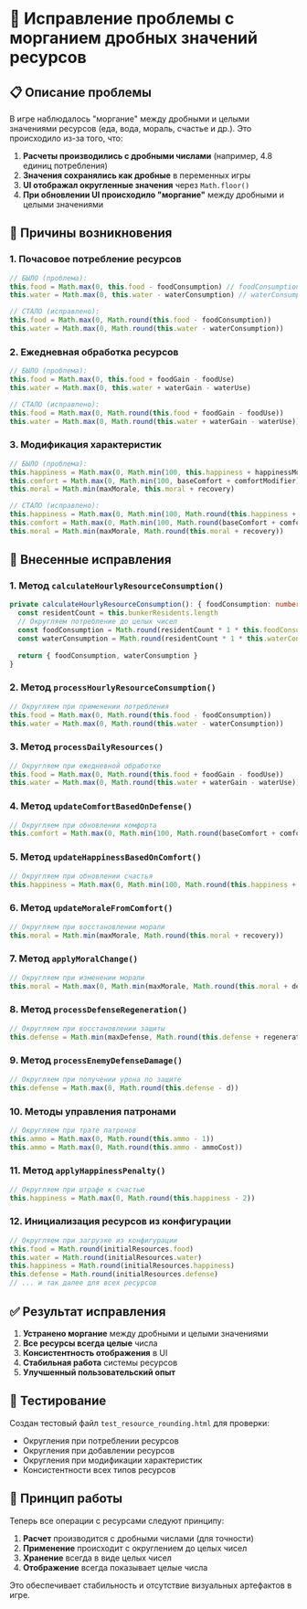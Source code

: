 # 🔧 Исправление проблемы с морганием дробных значений ресурсов

## 📋 Описание проблемы

В игре наблюдалось "моргание" между дробными и целыми значениями ресурсов (еда, вода, мораль, счастье и др.). Это происходило из-за того, что:

1. **Расчеты производились с дробными числами** (например, 4.8 единиц потребления)
2. **Значения сохранялись как дробные** в переменных игры
3. **UI отображал округленные значения** через `Math.floor()`
4. **При обновлении UI происходило "моргание"** между дробными и целыми значениями

## 🎯 Причины возникновения

### 1. Почасовое потребление ресурсов
```typescript
// БЫЛО (проблема):
this.food = Math.max(0, this.food - foodConsumption) // foodConsumption = 4.8
this.water = Math.max(0, this.water - waterConsumption) // waterConsumption = 4.8

// СТАЛО (исправлено):
this.food = Math.max(0, Math.round(this.food - foodConsumption))
this.water = Math.max(0, Math.round(this.water - waterConsumption))
```

### 2. Ежедневная обработка ресурсов
```typescript
// БЫЛО (проблема):
this.food = Math.max(0, this.food + foodGain - foodUse)
this.water = Math.max(0, this.water + waterGain - waterUse)

// СТАЛО (исправлено):
this.food = Math.max(0, Math.round(this.food + foodGain - foodUse))
this.water = Math.max(0, Math.round(this.water + waterGain - waterUse))
```

### 3. Модификация характеристик
```typescript
// БЫЛО (проблема):
this.happiness = Math.max(0, Math.min(100, this.happiness + happinessModifier))
this.comfort = Math.max(0, Math.min(100, baseComfort + comfortModifier))
this.moral = Math.min(maxMorale, this.moral + recovery)

// СТАЛО (исправлено):
this.happiness = Math.max(0, Math.min(100, Math.round(this.happiness + happinessModifier)))
this.comfort = Math.max(0, Math.min(100, Math.round(baseComfort + comfortModifier)))
this.moral = Math.min(maxMorale, Math.round(this.moral + recovery))
```

## 🔧 Внесенные исправления

### 1. Метод `calculateHourlyResourceConsumption()`
```typescript
private calculateHourlyResourceConsumption(): { foodConsumption: number; waterConsumption: number } {
  const residentCount = this.bunkerResidents.length
  // Округляем потребление до целых чисел
  const foodConsumption = Math.round(residentCount * 1 * this.foodConsumptionMultiplier)
  const waterConsumption = Math.round(residentCount * 1 * this.waterConsumptionMultiplier)
  
  return { foodConsumption, waterConsumption }
}
```

### 2. Метод `processHourlyResourceConsumption()`
```typescript
// Округляем при применении потребления
this.food = Math.max(0, Math.round(this.food - foodConsumption))
this.water = Math.max(0, Math.round(this.water - waterConsumption))
```

### 3. Метод `processDailyResources()`
```typescript
// Округляем при ежедневной обработке
this.food = Math.max(0, Math.round(this.food + foodGain - foodUse))
this.water = Math.max(0, Math.round(this.water + waterGain - waterUse))
```

### 4. Метод `updateComfortBasedOnDefense()`
```typescript
// Округляем при обновлении комфорта
this.comfort = Math.max(0, Math.min(100, Math.round(baseComfort + comfortModifier)))
```

### 5. Метод `updateHappinessBasedOnComfort()`
```typescript
// Округляем при обновлении счастья
this.happiness = Math.max(0, Math.min(100, Math.round(this.happiness + happinessModifier)))
```

### 6. Метод `updateMoraleFromComfort()`
```typescript
// Округляем при восстановлении морали
this.moral = Math.min(maxMorale, Math.round(this.moral + recovery))
```

### 7. Метод `applyMoralChange()`
```typescript
// Округляем при изменении морали
this.moral = Math.max(0, Math.min(maxMorale, Math.round(this.moral + delta)))
```

### 8. Метод `processDefenseRegeneration()`
```typescript
// Округляем при восстановлении защиты
this.defense = Math.min(maxDefense, Math.round(this.defense + regenerationPerHour))
```

### 9. Метод `processEnemyDefenseDamage()`
```typescript
// Округляем при получении урона по защите
this.defense = Math.max(0, Math.round(this.defense - d))
```

### 10. Методы управления патронами
```typescript
// Округляем при трате патронов
this.ammo = Math.max(0, Math.round(this.ammo - 1))
this.ammo = Math.max(0, Math.round(this.ammo - ammoCost))
```

### 11. Метод `applyHappinessPenalty()`
```typescript
// Округляем при штрафе к счастью
this.happiness = Math.max(0, Math.round(this.happiness - 2))
```

### 12. Инициализация ресурсов из конфигурации
```typescript
// Округляем при загрузке из конфигурации
this.food = Math.round(initialResources.food)
this.water = Math.round(initialResources.water)
this.happiness = Math.round(initialResources.happiness)
this.defense = Math.round(initialResources.defense)
// ... и так далее для всех ресурсов
```

## ✅ Результат исправления

1. **Устранено моргание** между дробными и целыми значениями
2. **Все ресурсы всегда целые** числа
3. **Консистентность отображения** в UI
4. **Стабильная работа** системы ресурсов
5. **Улучшенный пользовательский опыт**

## 🧪 Тестирование

Создан тестовый файл `test_resource_rounding.html` для проверки:
- Округления при потреблении ресурсов
- Округления при добавлении ресурсов  
- Округления при модификации характеристик
- Консистентности всех типов ресурсов

## 📝 Принцип работы

Теперь все операции с ресурсами следуют принципу:
1. **Расчет** производится с дробными числами (для точности)
2. **Применение** происходит с округлением до целых чисел
3. **Хранение** всегда в виде целых чисел
4. **Отображение** всегда показывает целые числа

Это обеспечивает стабильность и отсутствие визуальных артефактов в игре.
